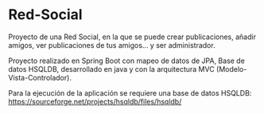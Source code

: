 # Red-Social

Proyecto de una Red Social, en la que se puede crear publicaciones, añadir amigos, ver publicaciones de tus amigos... y ser administrador.

Proyecto realizado en Spring Boot con mapeo de datos de JPA, Base de datos HSQLDB, desarrollado en java y con la arquitectura MVC (Modelo-Vista-Controlador).

Para la ejecución de la aplicación se requiere una base de datos HSQLDB: https://sourceforge.net/projects/hsqldb/files/hsqldb/
